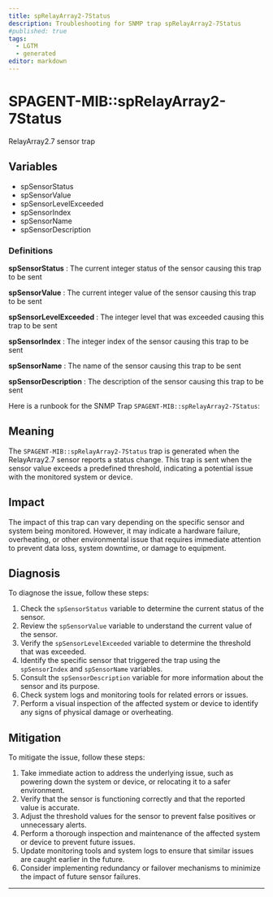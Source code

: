 ```yaml
---
title: spRelayArray2-7Status
description: Troubleshooting for SNMP trap spRelayArray2-7Status
#published: true
tags:
  - LGTM
  - generated
editor: markdown
---
```


# SPAGENT-MIB::spRelayArray2-7Status 

RelayArray2.7 sensor trap 


## Variables


  - spSensorStatus
  - spSensorValue
  - spSensorLevelExceeded
  - spSensorIndex
  - spSensorName
  - spSensorDescription 

### Definitions 


**spSensorStatus** 
: The current integer status of the sensor causing this trap to be sent 

**spSensorValue** 
: The current integer value of the sensor causing this trap to be sent 

**spSensorLevelExceeded** 
: The integer level that was exceeded causing this trap to be sent 

**spSensorIndex** 
: The integer index of the sensor causing this trap to be sent 

**spSensorName** 
: The name of the sensor causing this trap to be sent 

**spSensorDescription** 
: The description of the sensor causing this trap to be sent 


Here is a runbook for the SNMP Trap `SPAGENT-MIB::spRelayArray2-7Status`:

## Meaning

The `SPAGENT-MIB::spRelayArray2-7Status` trap is generated when the RelayArray2.7 sensor reports a status change. This trap is sent when the sensor value exceeds a predefined threshold, indicating a potential issue with the monitored system or device.

## Impact

The impact of this trap can vary depending on the specific sensor and system being monitored. However, it may indicate a hardware failure, overheating, or other environmental issue that requires immediate attention to prevent data loss, system downtime, or damage to equipment.

## Diagnosis

To diagnose the issue, follow these steps:

1. Check the `spSensorStatus` variable to determine the current status of the sensor.
2. Review the `spSensorValue` variable to understand the current value of the sensor.
3. Verify the `spSensorLevelExceeded` variable to determine the threshold that was exceeded.
4. Identify the specific sensor that triggered the trap using the `spSensorIndex` and `spSensorName` variables.
5. Consult the `spSensorDescription` variable for more information about the sensor and its purpose.
6. Check system logs and monitoring tools for related errors or issues.
7. Perform a visual inspection of the affected system or device to identify any signs of physical damage or overheating.

## Mitigation

To mitigate the issue, follow these steps:

1. Take immediate action to address the underlying issue, such as powering down the system or device, or relocating it to a safer environment.
2. Verify that the sensor is functioning correctly and that the reported value is accurate.
3. Adjust the threshold values for the sensor to prevent false positives or unnecessary alerts.
4. Perform a thorough inspection and maintenance of the affected system or device to prevent future issues.
5. Update monitoring tools and system logs to ensure that similar issues are caught earlier in the future.
6. Consider implementing redundancy or failover mechanisms to minimize the impact of future sensor failures.
---




